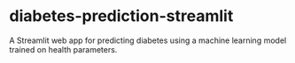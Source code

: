 # diabetes-prediction-streamlit
A Streamlit web app for predicting diabetes using a machine learning model trained on health parameters.
